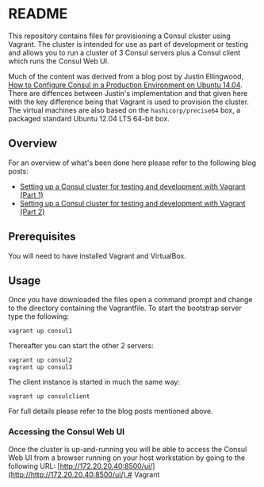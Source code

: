 # README #

This repository contains files for provisioning a Consul cluster using Vagrant. The cluster is intended for use as part of development or testing and allows you to run a cluster of 3 Consul servers plus a Consul client which runs the Consul Web UI.

Much of the content was derived from a blog post by Justin Ellingwood, [How to Configure Consul in a Production Environment on Ubuntu 14.04](https://www.digitalocean.com/community/tutorials/how-to-configure-consul-in-a-production-environment-on-ubuntu-14-04). There are diffences between Justin's implementation and that given here with the key difference being that Vagrant is used to provision the cluster. The virtual machines are also based on the `hashicorp/precise64` box, a packaged standard Ubuntu 12.04 LTS 64-bit box.

## Overview ##

For an overview of what's been done here please refer to the following blog posts:

* [Setting up a Consul cluster for testing and development with Vagrant (Part 1)](http://www.andyfrench.info/2015/08/setting-up-consul-cluster-for-testing.html)
* [Setting up a Consul cluster for testing and development with Vagrant (Part 2)](http://www.andyfrench.info/2015/08/setting-up-consul-cluster-for-testing_15.html)

## Prerequisites ##

You will need to have installed Vagrant and VirtualBox.

## Usage ##

Once you have downloaded the files open a command prompt and change to the directory containing the Vagrantfile. To start the bootstrap server type the following:

`vagrant up consul1`

Thereafter you can start the other 2 servers:

    vagrant up consul2
    vagrant up consul3

The client instance is started in much the same way:

`vagrant up consulclient`

For full details please refer to the blog posts mentioned above.

### Accessing the Consul Web UI ###

Once the cluster is up-and-running you will be able to access the Consul Web UI from a browser running on your host workstation by going to the following URL: [http://172.20.20.40:8500/ui/](http://http://172.20.20.40:8500/ui/).# Vagrant
